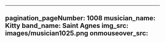 ------
pagination_pageNumber: 1008
musician_name: Kitty
band_name: Saint Agnes
img_src: images/musician1025.png
onmouseover_src: 
------